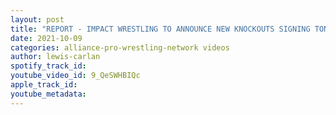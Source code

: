 ```yaml
---
layout: post
title: "REPORT - IMPACT WRESTLING TO ANNOUNCE NEW KNOCKOUTS SIGNING TONIGHT!"
date: 2021-10-09
categories: alliance-pro-wrestling-network videos
author: lewis-carlan
spotify_track_id: 
youtube_video_id: 9_QeSWHBIQc
apple_track_id: 
youtube_metadata: 
---
```

